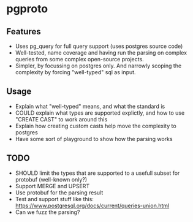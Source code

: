 # pgproto

## Features
- Uses pg_query for full query support (uses postgres source code)
- Well-tested, name coverage and having run the parsing on complex queries from some complex open-source projects.
- Simpler, by focussing on postgres only. And narrowly scoping the complexity by forcing "well-typed" sql as input.

## Usage
- Explain what "well-typed" means, and what the standard is
- COULD explain what types are supported explictly, and how to use "CREATE CAST" to work around this
- Explain how creating custom casts help move the complexity to postgres
- Have some sort of playground to show how the parsing works

## TODO
- SHOULD limit the types that are supported to a usefull subset for protobuf (well-known only?)
- Support MERGE and UPSERT
- Use protobuf for the parsing result
- Test and support stuff like this: https://www.postgresql.org/docs/current/queries-union.html
- Can we fuzz the parsing?